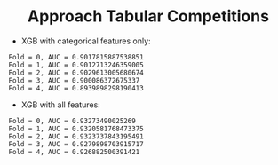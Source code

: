 # <center> Approach Tabular Competitions
- XGB with categorical features only:
```
Fold = 0, AUC = 0.9017815887538851
Fold = 1, AUC = 0.9012713246359005
Fold = 2, AUC = 0.9029613005680674
Fold = 3, AUC = 0.900086372675337
Fold = 4, AUC = 0.8939898298190413
```

- XGB with all features:
```
Fold = 0, AUC = 0.93273490025269
Fold = 1, AUC = 0.9320581768473375
Fold = 2, AUC = 0.9323737843195491
Fold = 3, AUC = 0.9279898703915717
Fold = 4, AUC = 0.926882500391421
```
